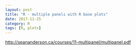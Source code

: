 ```yaml
---
layout: post
title: "R - multiple panels with R base plots"
date: 2017-11-25
category: R
tags: [R, plots]
---
```


http://seananderson.ca/courses/11-multipanel/multipanel.pdf
